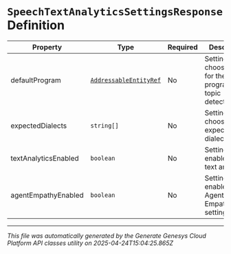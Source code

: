 # `SpeechTextAnalyticsSettingsResponse` Definition

| Property | Type | Required | Description |
|----------|------|----------|-------------|
| defaultProgram | [`AddressableEntityRef`](addressableentityref-definition.md) | No | Setting to choose name for the default program for topic detection |
| expectedDialects | `string[]` | No | Setting to choose expected dialects |
| textAnalyticsEnabled | `boolean` | No | Setting to enable/disable text analytics |
| agentEmpathyEnabled | `boolean` | No | Setting to enable/disable Agent Empathy setting |

---

*This file was automatically generated by the Generate Genesys Cloud Platform API classes utility on 2025-04-24T15:04:25.865Z*